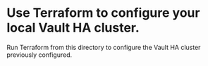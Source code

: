 # Use Terraform to configure your local Vault HA cluster.

Run Terraform from this directory to configure the Vault HA cluster previously configured.